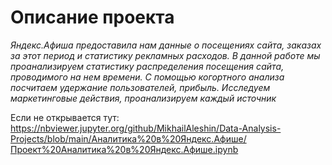 # Описание проекта
*Яндекс.Афиша предоставила нам данные о посещениях сайта, заказах за этот период и статистику рекламных расходов. В данной работе мы проанализируем статистику распределения
посещения сайта, проводимого на нем времени. С помощью когортного анализа посчитаем удержание пользователей, прибыль. Исследуем маркетинговые действия, проанализируем каждый 
источник*  

Если не открывается тут: https://nbviewer.jupyter.org/github/MikhailAleshin/Data-Analysis-Projects/blob/main/Аналитика%20в%20Яндекс.Афише/Проект%20Аналитика%20в%20Яндекс.Афише.ipynb
